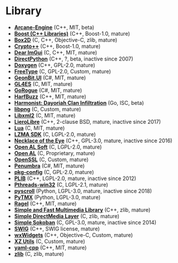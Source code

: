 [comment]: # (autogenerated content, do not edit)
# Library

- **[Arcane-Engine](../arcane-engine.md)** (C++, MIT, beta)
- **[Boost (C++ Libraries)](../boost_c++_libraries.md)** (C++, Boost-1.0, mature)
- **[Box2D](../box2d.md)** (C, C++, Objective-C, zlib, mature)
- **[Crypto++](../crypto++.md)** (C++, Boost-1.0, mature)
- **[Dear ImGui](../dear_imgui.md)** (C, C++, MIT, mature)
- **[DirectPython](../directpython.md)** (C++, ?, beta, inactive since 2007)
- **[Doxygen](../doxygen.md)** (C++, GPL-2.0, mature)
- **[FreeType](../freetype.md)** (C, GPL-2.0, Custom, mature)
- **[GeonBit.UI](../geonbitui.md)** (C#, MIT, mature)
- **[GL4ES](../gl4es.md)** (C, MIT, mature)
- **[GoRogue](../gorogue.md)** (C#, MIT, mature)
- **[HarfBuzz](../harfbuzz.md)** (C++, MIT, mature)
- **[Harmonist: Dayoriah Clan Infiltration](../harmonist_dayoriah_clan_infiltration.md)** (Go, ISC, beta)
- **[libpng](../libpng.md)** (C, Custom, mature)
- **[Libxml2](../libxml2.md)** (C, MIT, mature)
- **[LieroLibre](../lierolibre.md)** (C++, 2-clause BSD, mature, inactive since 2017)
- **[Lua](../lua.md)** (C, MIT, mature)
- **[LZMA SDK](../lzma_sdk.md)** (C, LGPL-2.0, mature)
- **[Necklace of the Eye](../necklace_of_the_eye.md)** (C++, GPL-3.0, mature, inactive since 2016)
- **[Open AL Soft](../open_al_soft.md)** (C, LGPL-2.0, mature)
- **[Open AL](../open_al.md)** (C, Proprietary, mature)
- **[OpenSSL](../openssl.md)** (C, Custom, mature)
- **[Penumbra](../penumbra.md)** (C#, MIT, mature)
- **[pkg-config](../pkg-config.md)** (C, GPL-2.0, mature)
- **[PLIB](../plib.md)** (C++, LGPL-2.0, mature, inactive since 2012)
- **[Pthreads-win32](../pthreads-win32.md)** (C, LGPL-2.1, mature)
- **[pyscroll](../pyscroll.md)** (Python, LGPL-3.0, mature, inactive since 2018)
- **[PyTMX](../pytmx.md)** (Python, LGPL-3.0, mature)
- **[Ragel](../ragel.md)** (C++, MIT, mature)
- **[Simple and Fast Multimedia Library](../simple_and_fast_multimedia_library.md)** (C++, zlib, mature)
- **[Simple DirectMedia Layer](../simple_directmedia_layer.md)** (C, zlib, mature)
- **[Simple Sokoban](../simple_sokoban.md)** (C, GPL-3.0, mature, inactive since 2014)
- **[SWIG](../swig.md)** (C++, SWIG license, mature)
- **[wxWidgets](../wxwidgets.md)** (C++, Objective-C, Custom, mature)
- **[XZ Utils](../xz_utils.md)** (C, Custom, mature)
- **[yaml-cpp](../yaml-cpp.md)** (C++, MIT, mature)
- **[zlib](../zlib.md)** (C, zlib, mature)